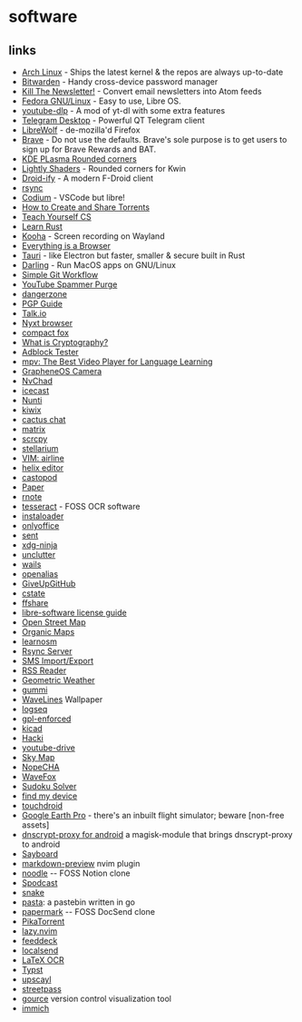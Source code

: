 
# software

## links

- [Arch Linux](https://archlinux.org/) - Ships the latest kernel & the repos are always up-to-date
- [Bitwarden](https://bitwarden.com/) - Handy cross-device password manager
- [Kill The Newsletter!](https://kill-the-newsletter.com/) - Convert email newsletters into Atom feeds
- [Fedora GNU/Linux](https://getfedora.org) - Easy to use, Libre OS.
- [youtube-dlp](https://github.com/yt-dlp/yt-dlp) - A mod of yt-dl with some extra features
- [Telegram Desktop](https://desktop.telegram.org/) - Powerful QT Telegram client
- [LibreWolf](https://gitlab.com/librewolf-community/browser/linux/-/releases) - de-mozilla'd Firefox
- [Brave](https://polarhive.net/videos/notes/hardening-brave-browser) - Do not use the defaults. Brave's sole purpose is to get users to sign up for Brave Rewards and BAT.
- [KDE PLasma Rounded corners](https://github.com/matinlotfali/KDE-Rounded-Corners)
- [Lightly Shaders](https://github.com/sr-tream/LightlyShaders) - Rounded corners for Kwin
- [Droid-ify](https://github.com/Iamlooker/Droid-ify/) - A modern F-Droid client
- [rsync](https://rsync.samba.org/)
- [Codium](https://vscodium.com/) - VSCode but libre!
- [How to Create and Share Torrents](https://odysee.com/@AlphaNerd:8/how-to-create-and-share-torrents:e)
- [Teach Yourself CS](https://teachyourselfcs.com/)
- [Learn Rust](https://doc.rust-lang.org/book/)
- [Kooha](https://flathub.org/apps/details/io.github.seadve.Kooha) - Screen recording on Wayland
- [Everything is a Browser](https://matt-rickard.com/everything-is-a-browser/)
- [Tauri](https://tauri.studio/en/) - like Electron but faster, smaller & secure built in Rust
- [Darling](https://www.darlinghq.org/) - Run MacOS apps on GNU/Linux
- [Simple Git Workflow](https://unixsheikh.com/tutorials/a-simple-git-workflow-using-main-as-the-development-branch.html)
- [YouTube Spammer Purge](https://github.com/ThioJoe/YT-Spammer-Purge)
- [dangerzone](https://github.com/firstlookmedia/dangerzone)
- [PGP Guide](https://garrit.xyz/posts/2021-04-07-pgp-guide)
- [Talk.io](https://usetalk.io/)
- [Nyxt browser](https://nyxt.atlas.engineer/)
- [compact fox](https://github.com/Tnings/CompactFox)
- [What is Cryptography?](https://piped.kavin.rocks/watch?v=APOYFblIBuo)
- [Adblock Tester](https://adblock-tester.com/)
- [mpv: The Best Video Player for Language Learning](https://piped.kavin.rocks/watch?v=bbg6ztWecbU)
- [GrapheneOS Camera](https://github.com/GrapheneOS/Camera)
- [NvChad](https://github.com/NvChad/NvChad/)
- [icecast](https://www.icecast.org/)
- [Nunti](https://www.f-droid.org/packages/com.nunti/)
- [kiwix](https://www.kiwix.org/en/)
- [cactus chat](https://cactus.chat/demo)
- [matrix](https://matrix.org)
- [scrcpy](https://github.com/Genymobile/scrcpy)
- [stellarium](https://stellarium.org/)
- [VIM: airline](https://github.com/vim-airline/vim-airline)
- [helix editor](https://helix-editor.com)
- [castopod](https://castopod.org/)
- [Paper](https://flathub.org/apps/details/io.posidon.Paper)
- [rnote](https://flathub.org/apps/details/com.github.flxzt.rnote)
- [tesseract](https://github.com/tesseract-ocr/tesseract) - FOSS OCR software
- [instaloader](https://instaloader.github.io/)
- [onlyoffice](https://www.onlyoffice.com/)
- [sent](https://tools.suckless.org/sent/)
- [xdg-ninja](https://github.com/b3nj5m1n/xdg-ninja)
- [unclutter](https://unclutter.lindylearn.io/)
- [wails](https://wails.io/)
- [openalias](https://openalias.org/)
- [GiveUpGitHub](https://giveupgithub.org)
- [cstate](https://github.com/cstate/cstate)
- [ffshare](https://github.com/caydey/ffshare)
- [libre-software license guide](https://man.sr.ht/license.md)
- [Open Street Map](https://openstreetmap.org/)
- [Organic Maps](https://organicmaps.app/)
- [learnosm](https://learnosm.org/en/)
- [Rsync Server](https://www.f-droid.org/en/packages/com.github.ktsr42.rsyncserver/)
- [SMS Import/Export](https://f-droid.org/en/packages/com.github.tmo1.sms_ie/)
- [RSS Reader](https://f-droid.org/en/packages/me.ash.reader/)
- [Geometric Weather](https://f-droid.org/en/packages/wangdaye.com.geometricweather/)
- [gummi](https://gummi.app/)
- [WaveLines](https://github.com/markusfisch/WaveLinesWallpaper) Wallpaper
- [logseq](https://logseq.com/)
- [gpl-enforced](https://gplenforced.org/)
- [kicad](https://flathub.org/apps/details/org.kicad.KiCad)
- [Hacki](https://www.f-droid.org/en/packages/com.jiaqifeng.hacki/)
- [youtube-drive](https://github.com/lewangdev/youtube-drive)
- [Sky Map](https://f-droid.org/packages/com.google.android.stardroid/)
- [NopeCHA](https://github.com/nopecha-ai/nopecha-extension)
- [WaveFox](https://github.com/QNetITQ/WaveFox)
- [Sudoku Solver](https://flathub.org/apps/details/io.gitlab.cyberphantom52.sudoku_solver)
- [find my device](https://f-droid.org/en/packages/de.nulide.findmydevice/)
- [touchdroid](https://www.f-droid.org/packages/com.akshayaap.touchdroid/)
- [Google Earth Pro](https://aur.archlinux.org/packages/google-earth-pro) - there's an inbuilt flight simulator; beware [non-free assets]
- [dnscrypt-proxy for android](https://github.com/quindecim/dnscrypt-proxy-android/) a magisk-module that brings dnscrypt-proxy to android
- [Sayboard](https://github.com/ElishaAz/Sayboard)
- [markdown-preview](https://github.com/iamcco/markdown-preview.nvim) nvim plugin
- [noodle](https://noodle.run) -- FOSS Notion clone
- [Spodcast](https://github.com/Yetangitu/Spodcast)
- [snake](https://github.com/donno2048/snake)
- [pasta](https://polarhive.net/pasta): a pastebin written in go
- [papermark](https://github.com/mfts/papermark) -- FOSS DocSend clone
- [PikaTorrent](https://flathub.org/apps/com.pikatorrent.PikaTorrent)
- [lazy.nvim](https://github.com/folke/lazy.nvim)
- [feeddeck](https://flathub.org/apps/app.feeddeck.feeddeck)
- [localsend](https://localsend.org)
- [LaTeX OCR](https://lukas-blecher.github.io/LaTeX-OCR/)
- [Typst](https://typst.app/)
- [upscayl](https://upscayl.org)
- [streetpass](https://streetpass.social/)
- [gource](https://gource.io/) version control visualization tool
- [immich](https://immich.app/)

